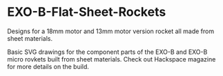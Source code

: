# EXO-B-Flat-Sheet-Rockets
Designs for a 18mm motor and 13mm motor version rocket all made from sheet materials. 


Basic SVG drawings for the component parts of the EXO-B and EXO-B micro rovkets built from sheet materials. 
Check out Hackspace magazine for more details on the build. 
